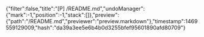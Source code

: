 {"filter":false,"title":"[P] /README.md","undoManager":{"mark":-1,"position":-1,"stack":[]},"preview":{"path":"/README.md","previewer":"preview.markdown"},"timestamp":1469559129009,"hash":"da39a3ee5e6b4b0d3255bfef95601890afd80709"}
